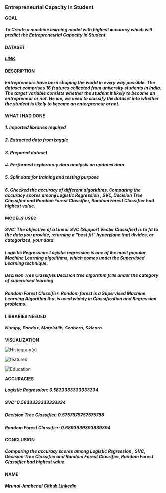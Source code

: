 ### Entrepreneurial Capacity in Student
   **GOAL**
   ##### To Create a machine learning model with highest accuracy which will predict the Entrepreneurial Capacity in Student.
   **DATASET**
   ##### [LINK](https://www.kaggle.com/namanmanchanda/entrepreneurial-competency-in-university-students)
   **DESCRIPTION**
   ##### Entrepreneurs have been shaping the world in every way possible. The dataset comprises 16 features collected from university students in India. The target variable consists whether the student is likely to become an entrepreneur or not. Hence, we need to classify the dataset into whether the student is likely to become an enterpreneur or not.
   **WHAT I HAD DONE**
   ##### 1. Imported libraries required
   ##### 2. Extracted data from kaggle
   ##### 3. Prepared dataset 
   ##### 4. Performed exploratory data analysis on updated data
   ##### 5. Split data for training and testing purpose
   ##### 6. Checked the accuracy of different algorithms. Comparing the accuracy scores among Logistic Regression , SVC, Decision Tree Classifier and Random Forest Classifier, Random Forest Classifier had highest value.
   **MODELS USED**
   
   ##### SVC: The objective of a Linear SVC (Support Vector Classifier) is to fit to the data you provide, returning a "best fit" hyperplane that divides, or categorizes, your data. 
   ##### Logistic Regression:  Logistic regression is one of the most popular Machine Learning algorithms, which comes under the Supervised Learning technique. 
   ##### Decision Tree Classifier:Decision tree algorithm falls under the category of supervised learning
   ##### Random Forest Classifier: Random forest is a Supervised Machine Learning Algorithm that is used widely in Classification and Regression problems.
   
  
   **LIBRARIES NEEDED**
   
   ##### Numpy, Pandas, Matplotlib, Seaborn, Sklearn
   
   **VISUALIZATION**
   
   
   ![Histogram(y)](https://user-images.githubusercontent.com/79159212/152641269-be16afd0-69ac-47a2-a7ea-56511b9f8e12.png)
   
   ![features](https://user-images.githubusercontent.com/79159212/152641281-b4384049-ed17-45d4-bc65-d81042979751.png)

   ![Education](https://user-images.githubusercontent.com/79159212/152641285-9c6523f6-dc8f-44c4-aea9-b6fb20fd7c59.png)

   
   **ACCURACIES**
   
   ##### Logistic Regression: 0.5833333333333334
   ##### SVC: 0.5833333333333334
   ##### Decision Tree Classifier: 0.5757575757575758
   ##### Random Forest Classifier: 0.6893939393939394
   
   **CONCLUSION**
   
   ##### Comparing the accuracy scores among Logistic Regression , SVC, Decision Tree Classifier and Random Forest Classifier, Random Forest Classifier had highest value.
   
   **NAME**
   ##### Mrunal Jambenal [Github](https://github.com/mrunal736) [Linkedin](https://www.linkedin.com/in/mrunal-jambenal-70922b206)


